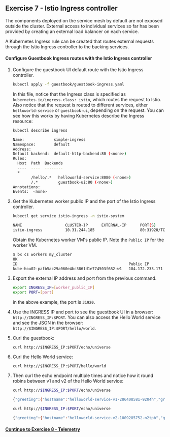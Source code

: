## Exercise 7 - Istio Ingress controller

The components deployed on the service mesh by default are not exposed outside the cluster. External access to individual services so far has been provided by creating an external load balancer on each service.

A Kubernetes Ingress rule can be created that routes external requests through the Istio Ingress controller to the backing services.

#### Configure Guestbook Ingress routes with the Istio Ingress controller

1. Configure the guestbook UI default route with the Istio Ingress controller.

    ```sh
    kubectl apply -f guestbook/guestbook-ingress.yaml
    ```

    In this file, notice that the Ingress class is specified as `kubernetes.io/ingress.class: istio`, which routes the request to Istio. Also notice that the request is routed to different services, either `helloworld-service` or `guestbook-ui`, depending on the request. You can see how this works by having Kubernetes describe the Ingress resource:

    ```sh
    kubectl describe ingress

    Name:             simple-ingress
    Namespace:        default
    Address:          
    Default backend:  default-http-backend:80 (<none>)
    Rules:
      Host  Path  Backends
      ----  ----  --------
      *     
            /hello/.*   helloworld-service:8080 (<none>)
            /.*         guestbook-ui:80 (<none>)
    Annotations:
    Events:  <none>
    ```

2. Get the Kubernetes worker public IP and the port of the Istio Ingress controller.

    ```sh
    kubectl get service istio-ingress -n istio-system

    NAME                   CLUSTER-IP      EXTERNAL-IP      PORT(S)                       AGE
    istio-ingress          10.31.244.185                    80:31920/TCP,443:32165/TCP    1h
    ```

    Obtain the Kubernetes worker VM's public IP.  Note the `Public IP` for the worker VM.

    ```bash
    $ bx cs workers my_cluster
    OK
    ID                                                 Public IP         Private IP      Machine Type   State    Status   Zone    Version
    kube-hou02-pafb5ac29a060e4bc3861d1e774503f682-w1   184.172.233.171   10.76.196.127   free           normal   Ready    hou02   1.9.3_1502
    ```
    
3. Export the external IP address and port from the previous command.
   
    ```sh
    export INGRESS_IP=[worker_public_IP]
    export PORT=[port]
    ```
    in the above example, the port is `31920`.
    
4. Use the INGRESS IP and port to see the guestbook UI in a browser: `http://INGRESS_IP:$PORT`. You can also access the Hello World service and see the JSON in the browser: `http://$INGRESS_IP:$PORT/hello/world`.


5. Curl the guestbook:
    ```
    curl http://$INGRESS_IP:$PORT/echo/universe
    ```

6. Curl the Hello World service:
    ```
    curl http://$INGRESS_IP:$PORT/hello/world
    ```

7. Then curl the echo endpoint multiple times and notice how it round robins between v1 and v2 of the Hello World service:

    ```sh
    curl http://$INGRESS_IP:$PORT/echo/universe

    {"greeting":{"hostname":"helloworld-service-v1-286408581-9204h","greeting":"Hello universe from helloworld-service-v1-286408581-9204h with 1.0","version":"1.0"},
    ```

    ```sh
    curl http://$INGRESS_IP:$PORT/echo/universe

    {"greeting":{"hostname":"helloworld-service-v2-1009285752-n2tpb","greeting":"Hello universe from helloworld-service-v2-1009285752-n2tpb with 2.0","version":"2.0"}

    ```

#### [Continue to Exercise 8 - Telemetry](../exercise-8/README.md)
